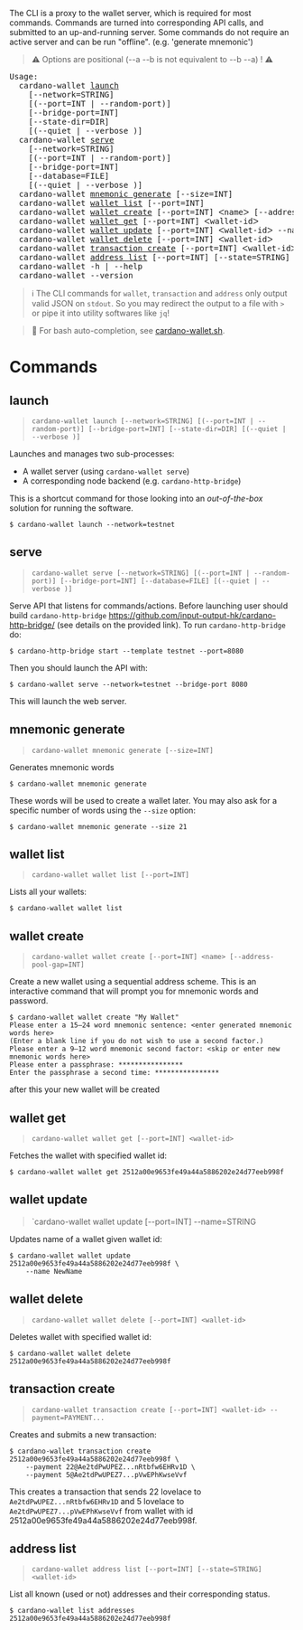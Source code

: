 The CLI is a proxy to the wallet server, which is required for most commands. Commands are turned into corresponding API calls, and submitted to an up-and-running server. Some commands do not require an active server and can be run "offline". (e.g. 'generate mnemonic')

> :warning: Options are positional (--a --b is not equivalent to --b --a) ! :warning:

<!-- 
ATTENTION:

The left and right chevrons (`<` and `>`) aren't displayed in markdown, nor anything in between. So below, I am using
special unicode characters that look alike: `ᐸ` and `ᐳ`
-->

<pre>
Usage:
  cardano-wallet <a href="#launch">launch</a> 
    [--network=STRING] 
    [(--port=INT | --random-port)] 
    [--bridge-port=INT] 
    [--state-dir=DIR] 
    [(--quiet | --verbose )]
  cardano-wallet <a href="#serve">serve</a> 
    [--network=STRING]
    [(--port=INT | --random-port)]
    [--bridge-port=INT] 
    [--database=FILE] 
    [(--quiet | --verbose )]
  cardano-wallet <a href="#mnemonic-generate">mnemonic generate</a> [--size=INT]
  cardano-wallet <a href="#wallet-list">wallet list</a> [--port=INT]
  cardano-wallet <a href="#wallet-create">wallet create</a> [--port=INT] ᐸnameᐳ [--address-pool-gap=INT]
  cardano-wallet <a href="#wallet-get">wallet get</a> [--port=INT] ᐸwallet-idᐳ
  cardano-wallet <a href="#wallet-update">wallet update</a> [--port=INT] ᐸwallet-idᐳ --name=STRING
  cardano-wallet <a href="#wallet-delete">wallet delete</a> [--port=INT] ᐸwallet-idᐳ
  cardano-wallet <a href="#transaction-create">transaction create</a> [--port=INT] ᐸwallet-idᐳ --payment=PAYMENT...
  cardano-wallet <a href="#address-list">address list</a> [--port=INT] [--state=STRING] ᐸwallet-idᐳ
  cardano-wallet -h | --help
  cardano-wallet --version
</pre> 

> :information_source: The CLI commands for `wallet`, `transaction` and `address` only output valid JSON on `stdout`. So you may redirect the output to a file with `>` or pipe it into utility softwares like `jq`!

> :gift_heart: For bash auto-completion, see [cardano-wallet.sh](https://gist.github.com/KtorZ/b4c6935a6412ac5287129078bef93b13).

# Commands

## launch

> `cardano-wallet launch [--network=STRING] [(--port=INT | --random-port)] [--bridge-port=INT] [--state-dir=DIR] [(--quiet | --verbose )]`

Launches and manages two sub-processes:

- A wallet server (using `cardano-wallet serve`)
- A corresponding node backend (e.g. `cardano-http-bridge`)

This is a shortcut command for those looking into an _out-of-the-box_ solution for running the software.

```
$ cardano-wallet launch --network=testnet
```

## serve

> `cardano-wallet serve [--network=STRING] [(--port=INT | --random-port)] [--bridge-port=INT] [--database=FILE] [(--quiet | --verbose )]`

Serve API that listens for commands/actions. Before launching user should build `cardano-http-bridge` https://github.com/input-output-hk/cardano-http-bridge/ (see details on the provided link). To run `cardano-http-bridge` do:

```
$ cardano-http-bridge start --template testnet --port=8080
```

Then you should launch the API with:

```
$ cardano-wallet serve --network=testnet --bridge-port 8080
```

This will launch the web server.

## mnemonic generate

> `cardano-wallet mnemonic generate [--size=INT]`

Generates mnemonic words

```
$ cardano-wallet mnemonic generate
```

These words will be used to create a wallet later. You may also ask for a specific number of words using the `--size` option:

```
$ cardano-wallet mnemonic generate --size 21
```

## wallet list

> `cardano-wallet wallet list [--port=INT]`

Lists all your wallets:

```
$ cardano-wallet wallet list
```

## wallet create

> `cardano-wallet wallet create [--port=INT] <name> [--address-pool-gap=INT]`

Create a new wallet using a sequential address scheme. This is an interactive command that will prompt you for mnemonic words and password.

```
$ cardano-wallet wallet create "My Wallet"
Please enter a 15–24 word mnemonic sentence: <enter generated mnemonic words here>
(Enter a blank line if you do not wish to use a second factor.)
Please enter a 9–12 word mnemonic second factor: <skip or enter new mnemonic words here>
Please enter a passphrase: ****************
Enter the passphrase a second time: ****************
```

after this your new wallet will be created

## wallet get

> `cardano-wallet wallet get [--port=INT] <wallet-id>`

Fetches the wallet with specified wallet id:

```
$ cardano-wallet wallet get 2512a00e9653fe49a44a5886202e24d77eeb998f
```

## wallet update

> `cardano-wallet wallet update [--port=INT] <wallet-id> --name=STRING

Updates name of a wallet given wallet id:

```
$ cardano-wallet wallet update 2512a00e9653fe49a44a5886202e24d77eeb998f \
    --name NewName
```

## wallet delete

> `cardano-wallet wallet delete [--port=INT] <wallet-id>` 

Deletes wallet with specified wallet id:

```
$ cardano-wallet wallet delete 2512a00e9653fe49a44a5886202e24d77eeb998f
```

## transaction create

> `cardano-wallet transaction create [--port=INT] <wallet-id> --payment=PAYMENT...`

Creates and submits a new transaction:

```
$ cardano-wallet transaction create 2512a00e9653fe49a44a5886202e24d77eeb998f \
    --payment 22@Ae2tdPwUPEZ...nRtbfw6EHRv1D \
    --payment 5@Ae2tdPwUPEZ7...pVwEPhKwseVvf
```

This creates a transaction that sends 22 lovelace to `Ae2tdPwUPEZ...nRtbfw6EHRv1D` and 5 lovelace to `Ae2tdPwUPEZ7...pVwEPhKwseVvf` from wallet with id 2512a00e9653fe49a44a5886202e24d77eeb998f.

## address list

> `cardano-wallet address list [--port=INT] [--state=STRING] <wallet-id>` 

List all known (used or not) addresses and their corresponding status.

```
$ cardano-wallet list addresses 2512a00e9653fe49a44a5886202e24d77eeb998f
```